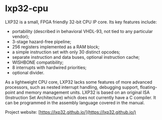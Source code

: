 # lxp32-cpu

LXP32 is a small, FPGA friendly 32-bit CPU IP core. Its key features include:

* portability (described in behavioral VHDL-93, not tied to any particular vendor);
* 3-stage hazard-free pipeline;
* 256 registers implemented as a RAM block;
* a simple instruction set with only 30 distinct opcodes;
* separate instruction and data buses, optional instruction cache;
* WISHBONE compatibility;
* 8 interrupts with hardwired priorities;
* optional divider.

As a lightweight CPU core, LXP32 lacks some features of more advanced processors, such as nested interrupt handling, debugging support, floating-point and memory management units. LXP32 is based on an original ISA (Instruction Set Architecture) which does not currently have a C compiler. It can be programmed in the assembly language covered in the manual.

Project website: [https://lxp32.github.io/](https://lxp32.github.io/)
